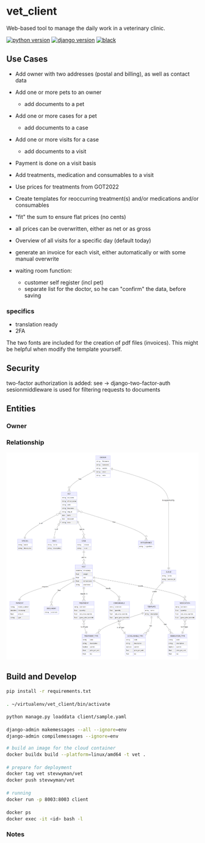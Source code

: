 # vet_client

Web-based tool to manage the daily work in a veterinary clinic.

[![python version][7]][8] [![django version][9]][10]  [![black][18]][19]

## Use Cases

* Add owner with two addresses (postal and billing), as well as contact data
* Add one or more pets to an owner
    * add documents to a pet
* Add one or more cases for a pet
    * add documents to a case
* Add one or more visits for a case
    * add documents to a visit
* Payment is done on a visit basis
* Add treatments, medication and consumables to a visit
* Use prices for treatments from GOT2022
* Create templates for reoccurring treatment(s) and/or medications and/or consumables
* "fit" the sum to ensure flat prices (no cents)
* all prices can be overwritten, either as net or as gross

* Overview of all visits for a specific day (default today)

* generate an invoice for each visit, either automatically or with some manual overwrite

* waiting room function:
    * customer self register (incl pet)
    * separate list for the doctor, so he can "confirm" the data, before saving

### specifics

* translation ready
* 2FA

The two fonts are included for the creation of pdf files (invoices). 
This might be helpful when modify the template yourself.


## Security

two-factor authorization is added: see -> django-two-factor-auth
sesionmiddleware is used for filtering requests to documents

## Entities

### Owner


### Relationship

![vet er](er-diagramm.png)


## Build and Develop

```sh
pip install -r requirements.txt

. ~/virtualenv/vet_client/bin/activate

python manage.py loaddata client/sample.yaml

django-admin makemessages --all --ignore=env  
django-admin compilemessages --ignore=env   
```

```sh
# build an image for the cloud container
docker buildx build --platform=linux/amd64 -t vet .

# prepare for deployment
docker tag vet stevwyman/vet
docker push stevwyman/vet

# running
docker run -p 8003:8003 client

docker ps
docker exec -it <id> bash -l
```


### Notes

[1]: https://img.shields.io/pypi/v/martor.svg
[2]: https://pypi.python.org/pypi/martor

[3]: https://img.shields.io/badge/donate-paypal-blue
[4]: https://www.paypal.com/paypalme/summonagus

[5]: https://img.shields.io/badge/license-GNUGPLv3-blue.svg
[6]: https://raw.githubusercontent.com/agusmakmun/django-markdown-editor/master/LICENSE

[7]: https://img.shields.io/pypi/pyversions/martor.svg
[8]: https://pypi.python.org/pypi/martor

[9]: https://img.shields.io/badge/Django-3.2%20%3E=%204.1-green.svg
[10]: https://www.djangoproject.com

[11]: https://img.shields.io/github/actions/workflow/status/agusmakmun/django-markdown-editor/run-tests.yml?branch=master
[12]: https://github.com/agusmakmun/django-markdown-editor/actions/workflows/run-tests.yml

[13]: https://github.com/agusmakmun/django-markdown-editor/wiki
[14]: https://github.com/agusmakmun/django-markdown-editor/tree/master/martor_demo/app/templates
[15]: https://github.com/adi-/django-markdownx
[16]: https://github.com/waylan/Python-Markdown
[17]: http://rst.ninjs.org

[18]: https://img.shields.io/badge/code%20style-black-000000.svg
[19]: https://github.com/ambv/black